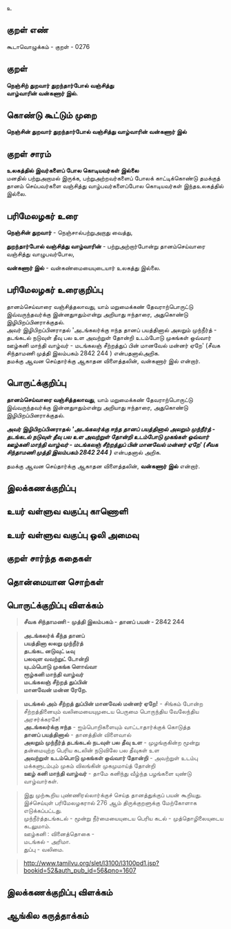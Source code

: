 உ

## குறள் எண் 

கூடாவொழுக்கம் - குறள் - 0276  

## குறள் 

**நெஞ்சிற் துறவார் துறந்தார்போல் வஞ்சித்து  
வாழ்வாரின் வன்கணார் இல்.**

## கொண்டு கூட்டும் முறை

**நெஞ்சின் துறவார் துறந்தார்போல் வஞ்சித்து வாழ்வாரின் வன்கணார் இல்**

## குறள் சாரம் 

**உலகத்தில் இவர்களைப் போல கொடியவர்கள் இல்லை**  
மனதில் பற்றுஅறாமல் இருக்க, பற்றுஅற்றவர்களைப் போலக் காட்டிக்கொண்டு தமக்குத் தானம் செய்பவர்களை வஞ்சித்து வாழ்பவர்களைப்போல கொடியவர்கள் இந்தஉலகத்தில் இல்லை.  

## பரிமேலழகர் உரை

**நெஞ்சின் துறவார்** - நெஞ்சால்பற்றுஅறாது வைத்து,   

**துறந்தார்போல் வஞ்சித்து வாழ்வாரின்** - பற்றுஅற்றார்போன்று தானம்செய்வாரை வஞ்சித்து வாழுபவர்போல,    

**வன்கணார் இல்** - வன்கண்மையையுடையார் உலகத்து இல்லை. 

## பரிமேலழகர் உரைகுறிப்பு   

தானம்செய்வாரை வஞ்சித்தலாவது, யாம் மறுமைக்கண் தேவராற்பொருட்டு இவ்வருந்தவர்க்கு இன்னதுஈதும்என்று அறியாது ஈந்தாரை, அதுகொண்டு இழிபிறப்பினராக்குதல்.  
அவர் இழிபிறப்பினராதல் 'அடங்கலர்க்கு ஈந்த தானப் பயத்தினால் அலறும் முந்நீர்த் - தடங்கடல் நடுவுள் தீவு பல உள அவற்றுள் தோன்றி உடம்போடு முகங்கள் ஒவ்வார் ஊழ்கனி மாந்தி வாழ்வர் - மடங்கலஞ் சீற்றத்துப் பின் மானவேல் மன்னர் ஏறே' (சீவக சிந்தாமணி		முத்தி இலம்பகம் 2842 244 ) என்பதனால்அறிக.  
தமக்கு ஆவன செய்தார்க்கு ஆகாதன விளைத்தலின், வன்கணார் இல் என்றார்.  

## பொருட்க்குறிப்பு 

**தானம்செய்வாரை வஞ்சித்தலாவது**, யாம் மறுமைக்கண் தேவராற்பொருட்டு இவ்வருந்தவர்க்கு இன்னதுஈதும்என்று அறியாது ஈந்தாரை, அதுகொண்டு இழிபிறப்பினராக்குதல்.   

**அவர் இழிபிறப்பினராதல்** _**'அடங்கலர்க்கு ஈந்த தானப் பயத்தினால் அலறும் முந்நீர்த் - தடங்கடல் நடுவுள் தீவு பல உள அவற்றுள் தோன்றி உடம்போடு முகங்கள் ஒவ்வார் ஊழ்கனி மாந்தி வாழ்வர் - மடங்கலஞ் சீற்றத்துப் பின் மானவேல் மன்னர் ஏறே' (சீவக சிந்தாமணி		முத்தி இலம்பகம் 2842 244 )**_ என்பதனால் அறிக.   

தமக்கு ஆவன செய்தார்க்கு ஆகாதன விளைத்தலின், **வன்கணார் இல்** என்றார்.  

## இலக்கணக்குறிப்பு  


## உயர் வள்ளுவ வகுப்பு காணொளி


## உயர் வள்ளுவ வகுப்பு ஒலி அமைவு 

 
## குறள் சார்ந்த கதைகள் 


## தொன்மையான சொற்கள்


## பொருட்க்குறிப்பு விளக்கம்

>**சீவக சிந்தாமணி -	முத்தி இலம்பகம் - தானப் பயன் - 2842 244**  


>**அடங்கலர்க் கீந்த தானப்  
>பயத்தினா லலறு முந்நீர்த்  
>தடங்கட னடுவுட் டீவு  
>பலவுள வவற்றுட் டோன்றி  
>யுடம்பொடு முகங்க ளொவ்வா  
>ரூழ்கனி மாந்தி வாழ்வர்  
>மடங்கலஞ் சீற்றத் துப்பின்  
>மானவேன் மன்ன ரேறே.**  


>**மடங்கல் அம் சீற்றத் துப்பின் மானவேல் மன்னர் ஏறே!** - சிங்கம் போன்ற சீற்றத்தினையும் வலிமையையுமுடைய பெருமை பொருந்திய வேலேந்திய அரசர்க்கரசே!   
>**அடங்கலர்க்கு ஈந்த** - ஐம்பொறிகளையும் வாட்டாதார்க்குக் கொடுத்த   
>**தானப் பயத்தினால்** - தானத்தின் விளைவால்   
>**அலறும் முந்நீர்த் தடங்கடல் நடவுள் பல தீவு உள** - முழங்குகின்ற மூன்று தன்மையுற்ற பெரிய கடலின் நடுவிலே பல தீவுகள் உள   
>**அவற்றுள் உடம்பொடு முகங்கள் ஒவ்வார் தோன்றி** - அவற்றுள் உடம்பு மக்களுடம்பும் முகம் விலங்கின் முகமுமாய்த் தோன்றி  
>**ஊழ் கனி மாந்தி வாழ்வர்** - தாமே கனிந்து வீழ்ந்த பழங்களை யுண்டு வாழ்வார்கள்.  

 
>இது முற்கூறிய புண்ணிரல்லார்க்குச் செய்த தானத்துக்குப் பயன் கூறியது.  
>இச்செய்யுள் பரிமேலழகரால் 276 ஆம் திருக்குறளுக்கு மேற்கோளாக எடுக்கப்பட்டது.   
>முந்நீர்த்தடங்கடல் - மூன்று நீர்மையையுடைய பெரிய கடல் - முத்தொழிலையுடைய கடலுமாம்.  
>ஊழ்கனி : வினைத்தொகை -   
>மடங்கல் - அரிமா.   
>துப்பு - வலிமை.  


>http://www.tamilvu.org/slet/l3100/l3100pd1.jsp?bookid=52&auth_pub_id=56&pno=1607

## இலக்கணக்குறிப்பு விளக்கம்


## ஆங்கில கருத்தாக்கம் 


